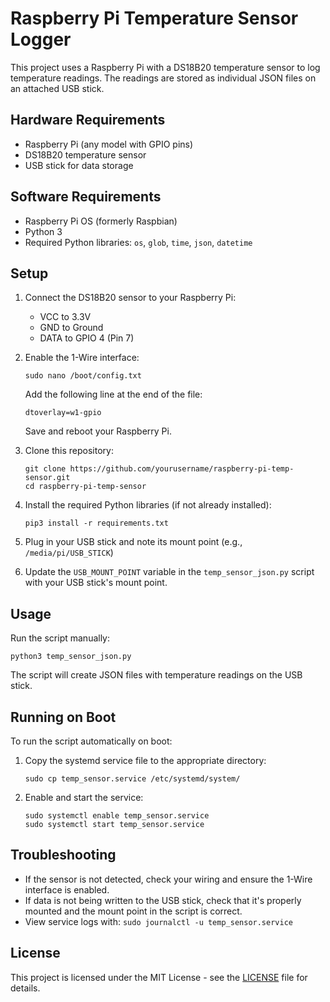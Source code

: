 # Raspberry Pi Temperature Sensor Logger

This project uses a Raspberry Pi with a DS18B20 temperature sensor to log temperature readings. The readings are stored as individual JSON files on an attached USB stick.

## Hardware Requirements

- Raspberry Pi (any model with GPIO pins)
- DS18B20 temperature sensor
- USB stick for data storage

## Software Requirements

- Raspberry Pi OS (formerly Raspbian)
- Python 3
- Required Python libraries: `os`, `glob`, `time`, `json`, `datetime`

## Setup

1. Connect the DS18B20 sensor to your Raspberry Pi:
   - VCC to 3.3V
   - GND to Ground
   - DATA to GPIO 4 (Pin 7)

2. Enable the 1-Wire interface:
   ```
   sudo nano /boot/config.txt
   ```
   Add the following line at the end of the file:
   ```
   dtoverlay=w1-gpio
   ```
   Save and reboot your Raspberry Pi.

3. Clone this repository:
   ```
   git clone https://github.com/yourusername/raspberry-pi-temp-sensor.git
   cd raspberry-pi-temp-sensor
   ```

4. Install the required Python libraries (if not already installed):
   ```
   pip3 install -r requirements.txt
   ```

5. Plug in your USB stick and note its mount point (e.g., `/media/pi/USB_STICK`)

6. Update the `USB_MOUNT_POINT` variable in the `temp_sensor_json.py` script with your USB stick's mount point.

## Usage

Run the script manually:

```
python3 temp_sensor_json.py
```

The script will create JSON files with temperature readings on the USB stick.

## Running on Boot

To run the script automatically on boot:

1. Copy the systemd service file to the appropriate directory:
   ```
   sudo cp temp_sensor.service /etc/systemd/system/
   ```

2. Enable and start the service:
   ```
   sudo systemctl enable temp_sensor.service
   sudo systemctl start temp_sensor.service
   ```

## Troubleshooting

- If the sensor is not detected, check your wiring and ensure the 1-Wire interface is enabled.
- If data is not being written to the USB stick, check that it's properly mounted and the mount point in the script is correct.
- View service logs with: `sudo journalctl -u temp_sensor.service`

## License

This project is licensed under the MIT License - see the [LICENSE](LICENSE) file for details.
